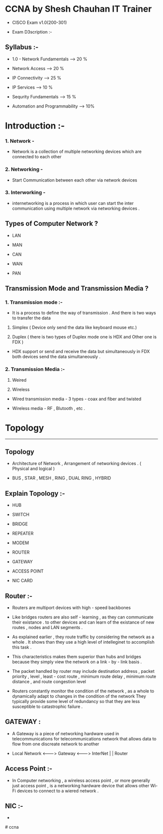 # CCNA by Shesh Chauhan IT Trainer

- CISCO Exam v1.0(200-301)

- Exam D3scription :-

## Syllabus :- 

- 1.0 - Network Fundamentals                --> 20 %

- Network Access                            --> 20 %

- IP Connectivity                           --> 25 %

- IP Services                               --> 10 %

- Sequrity Fundamentals                     --> 15 %

- Automation and Programmability            --> 10%

# Introduction :-

### 1.  Network - 

- Network is a collection of multiple networking devices which are connected to each other 

### 2.  Networking -

- Start Communication between each other via network devices

### 3.  Interworking - 

- internetworking is a process in which user can start the inter communication using multiple network via networking devices .

## Types of Computer Network ?

* LAN

* MAN

* CAN

* WAN

* PAN

## Transmission Mode and Transmission Media ?

### 1. Transmission mode :-

- It is a process to define the way of transmission . And there is two ways to transfer the data 

1. Simplex ( Device only send the data like keyboard mouse etc.)

2. Duplex ( there is two types of Duplex mode one is HDX and Other one is FDX )

- HDX support or send and receive the data but simultaneously in FDX both devices send the data simultaneously .

### 2. Transmission Media :-

1. Weired 

2. Wireless

* Wired transmission media - 3 types - coax and fiber and twisted

* Wireless media - RF , Blutooth , etc .



# Topology 
------------


## Topology

- Architecture of Network , Arrangement of networking devices . ( Physical and logical )

- BUS , STAR , MESH , RING , DUAL RING , HYBRID 


## Explain Topology :-

* HUB

* SWITCH 

* BRIDGE 

* REPEATER 

* MODEM 

* ROUTER 

* GATEWAY 

* ACCESS POINT 

* NIC CARD

## Router :-

- Routers are multiport devices with high - speed backbones 

- Like bridges routers are also self - learning , as they can communicate their existance . to other devices and can learn of the existance of new routes , nodes and LAN  segments .

- As explained earlier , they route traffic by considering the network as a whole . It shows than they use a high level of intelleginet to accomplish this task .

- This characteristics makes them superior than hubs and bridges because they simply view the network on a link - by - link basis .

- The packet handled by router may include destination address , packet priority , level , least - cost route , minimum route delay , minimum route distance , and route congestion level 

- Routers constantly monitor the condition of the network , as a whole to dynamically adapt to changes in the condition of the network They typically provide some level of redundancy so that they are less susceptible to catastrophic failure .


## GATEWAY : 

- A Gateway is a piece of networking hardware used in telecommunications for telecommunications network that allows data to flow from one discreate network to another 

- Local Network <---> Gateway <---> InterNet
                        |
                        |
                    Router

## Access Point :-

- In Computer networking , a wireless access point , or more generally just access point , is a networking hardware device that allows other Wi-Fi devices to connect to a wiered network .

## NIC :-

- 

#   c c n a  
 